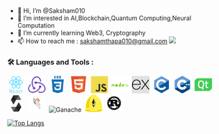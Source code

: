 - 👋 Hi, I’m @Saksham010
- 👀 I’m interested in AI,Blockchain,Quantum Computing,Neural Computation
- 🌱 I’m currently learning Web3, Cryptography
- 📫 How to reach me : sakshamthapa010@gmail.com
![](https://komarev.com/ghpvc/?username=Saksham010&style=flat-square)


### :hammer_and_wrench: Languages and Tools :
<div>
  <img src="https://github.com/devicons/devicon/blob/master/icons/react/react-original-wordmark.svg" title="React" alt="React" width="40" height="40"/>&nbsp;
  <img src="https://github.com/devicons/devicon/blob/master/icons/redux/redux-original.svg" title="Redux" alt="Redux " width="40" height="40" />&nbsp;
  <img src="https://github.com/devicons/devicon/blob/master/icons/css3/css3-plain-wordmark.svg"  title="CSS3" alt="CSS" width="40" height="40"/>&nbsp;
  <img src="https://github.com/devicons/devicon/blob/master/icons/html5/html5-original.svg" title="HTML5" alt="HTML" width="40" height="40"/>&nbsp;
  <img src="https://github.com/devicons/devicon/blob/master/icons/javascript/javascript-original.svg" title="JavaScript" alt="JavaScript" width="40" height="40"/>&nbsp;
  <img src="https://github.com/devicons/devicon/blob/master/icons/nodejs/nodejs-plain-wordmark.svg" title="NodeJS" alt="NodeJS" width="40" height="40"/>&nbsp;
  <img src="https://github.com/Saksham010/Saksham010/blob/main/assets/express.png" title="ExpressJs" alt="ExpressJs" width="40" height="40"/>&nbsp;
  <img src="https://github.com/devicons/devicon/blob/master/icons/c/c-original.svg" title="C" alt="C" width="40" height="40"/>&nbsp;
  <img src="https://github.com/devicons/devicon/blob/master/icons/cplusplus/cplusplus-original.svg" title="C++" alt="C++" width="40" height="40"/>&nbsp;
  <img src="https://github.com/devicons/devicon/blob/master/icons/qt/qt-original.svg" title="QT" alt="QT" width="40" height="40"/>&nbsp;
   <img src="https://github.com/Saksham010/Saksham010/blob/main/assets/solidity.png" title="Solidity" alt="Solidity" width="40" height="40"/>&nbsp;
  <img src="https://github.com/ChainSafe/web3.js/blob/1.x/assets/logo/web3js.svg" title="Web3js" alt="Web3js" width="40" height="40"/>&nbsp;
  <img src="https://trufflesuite.github.io/ganache/assets/img/ganache-logo-dark.svg" title="Ganache" alt="Ganache" width="40" height="40"/>&nbsp;
  <img src="https://github.com/Saksham010/Saksham010/blob/main/assets/hardhat-seeklogo.com.svg" title="Hardhat" alt="Hardhat" width="40" height="40"/>&nbsp;  
  <img src="https://github.com/devicons/devicon/blob/master/icons/rust/rust-plain.svg" title="Rust" alt="Rust" width="40" height="40"/>&nbsp;   
</div>

[![Top Langs](https://github-readme-stats.vercel.app/api/top-langs/?username=Saksham010&layout=compact)](https://github.com/Saksham010)
<!---
Saksham010/Saksham010 is a ✨ special ✨ repository because its `README.md` (this file) appears on your GitHub profile.
You can click the Preview link to take a look at your changes.
--->
